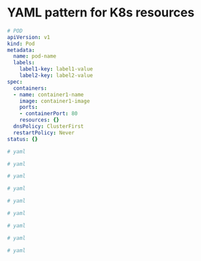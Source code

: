 # YAML pattern for K8s resources 

```yaml
# POD
apiVersion: v1
kind: Pod
metadata:
  name: pod-name
  labels: 
    label1-key: label1-value
    label2-key: label2-value
spec:
  containers:
  - name: container1-name
    image: container1-image
    ports:
    - containerPort: 80
    resources: {}
  dnsPolicy: ClusterFirst
  restartPolicy: Never
status: {}
```


```yaml
# yaml

```


```yaml
# yaml

```


```yaml
# yaml

```


```yaml
# yaml

```

```yaml
# yaml

```
```yaml
# yaml

```


```yaml
# yaml

```


```yaml
# yaml

```


```yaml
# yaml

```
